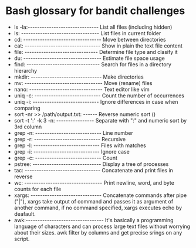# Bash glossary for bandit challenges

- ls -la:------------------------------ List all files (including hidden)
- ls: --------------------------------- List files in current folder
- cd: --------------------------------- Move between directories
- cat: -------------------------------- Show in plain the text file content
- file: ------------------------------- Determine file type and clasify it
- du: --------------------------------- Estimate file space usage
- find: ------------------------------- Search for files in a directory hierarchy
- mkdir: ------------------------------ Make directories
- mv: --------------------------------- Move (rename) files
- nano: ------------------------------- Text editor like vim
- uniq -c: ---------------------------- Count the number of occurrences
- uniq -i: ---------------------------- Ignore differences in case when comparing
- sort -nr >>  /path/output.txt: ------ Reverse numeric sort ()
- sort -t ':' -k 3 -n: ---------------- Separate with ":" and numeric sort by 3rd column
- grep -n: ---------------------------- Line number
- grep -r: ---------------------------- Recursive
- grep -l: ---------------------------- Files with matches
- grep -i: ---------------------------- Ignore case
- grep -c: ---------------------------- Count
- pstree: ----------------------------- Display a tree of processes
- tac: -------------------------------- Concatenate and print files in reverse
- wc: --------------------------------- Print newline, word, and byte counts for each file
- xargs: ------------------------------ Concatenate commands after pipe ("|"), xargs take
                                      output of command and passes it as argument of another command,
                                      if no command specified, xargs executes echo by deafault.
- awk:--------------------------------- It's basically a programming language of characters and can process large text files without worrying about their sizes.
                                        awk filter by columns and get precise srings on any script.
